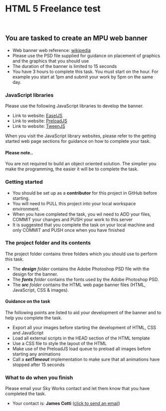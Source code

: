 <h1>HTML 5 Freelance test</h1>
<br>
<h2>You are tasked to create an MPU web banner</h2>
<ul>
  <li>Web banner web reference: <a href="https://en.wikipedia.org/wiki/Web_banner">wikipedia</a></li>
  <li>Please use the PSD file supplied for guidance on placement of graphics and the graphics that you should use</li>
  <li>The duration of the banner is limited to 15 seconds</li>
  <li>You have 3 hours to complete this task. You must start on the hour. For example you start at 1pm and submit your work by 5pm on the same day.</li>
</ul>
<h3>JavaScript libraries</h3>
<p>Please use the following JavaScript libraries to develop the banner.</p>
<ul>
  <li>Link to website: <a href="http://createjs.com/easeljs">EaselJS</a></li>
  <li>Link to website: <a href="http://createjs.com/preloadjs">PreloadJS</a></li>
  <li>Link to website: <a href="http://createjs.com/tweenjs">TweenJS</a></li>
</ul>
<p>When you visit the JavaScript library websites, please refer to the getting started web page sections for guidance on how to complete your task.</p>
<h4>Please note..</h4>
<p>You are not required to build an object oriented solution. The simplier you make the programming, the easier it will be to complete the task.</p>
<h3>Getting started</h3>
<ul>
  <li>You should be set up as a <strong>contributor</strong> for this project in GitHub before starting.</li>
  <li>You will need to PULL this project into your local workspace environment.</a></li>
  <li>When you have completed the task, you wil need to ADD your files, COMMIT your changes and PUSH your work to this server</li>
  <li>It is suggested that you complete the task on your local machine and only COMMIT and PUSH once when you have finished</li>
</ul>
<h3>The project folder and its contents</h3>
<p>The project folder contains three folders which you should use to perform this task.</p>
<ul>
  <li>The <strong><i>design</strong> folder</i> contains the Adobe Photoshop PSD file with the design for the banner.</li>
  <li>The <strong><i>fonts</strong> folder</i> contains the fonts used by the Adobe Photoshop PSD.</li>
  <li>The <strong><i>src</strong> folder</i> contains the HTML web page banner files (HTML, JavaScript, CSS & images).</li>
</ul>
<h4>Guidance on the task</h4>
<p>The following points are listed to aid your development of the banner and to help you complete the task.</p>
<ul>
  <li>Export all your images before starting the development of HTML, CSS and JavaScript</li>
  <li>Load all external scripts in the HEAD section of the HTML template</li>
  <li>Use a CSS file to style the layout of the HTML</li>
  <li>Make use of the PreloadJS load queue to preload all images before starting any animations</li>
  <li>Call a <strong><i>setTimeout</i></strong> implementation to make sure that all animations have stopped after 15 seconds</li>
</ul>
<h3>What to do when you finish</h3>
<p>Please email your Sky Works contact and let them know that you have completed the task.</p>
<ul>
  <li>Your contact is: <strong>James Cotti</strong> (<a href="mailto:james.cotti@sky.uk">click to send an email</a>)</li>
</ul>

